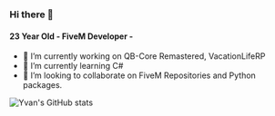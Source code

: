 ### Hi there 👋

#### 23 Year Old - FiveM Developer - 

- 🔭 I’m currently working on QB-Core Remastered, VacationLifeRP
- 🌱 I’m currently learning C#
- 👯 I’m looking to collaborate on FiveM Repositories and Python packages.

![Yvan's GitHub stats](https://github-readme-stats.vercel.app/api?username=HebiKotei&count_private=true&theme=tokyonight)
